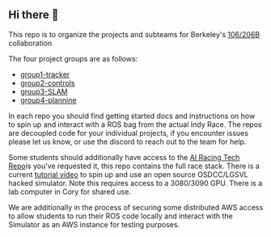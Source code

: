 ## Hi there 👋

This repo is to organize the projects and subteams for Berkeley's [106/206B](https://ucb-ee106.github.io/106b-sp23site/) collaboration

The four project groups are as follows:

- [group1-tracker](https://github.com/ROAR-Collaboration/group1-tracker)
- [group2-controls](https://github.com/ROAR-Collaboration/group2-controls)
- [group3-SLAM](https://github.com/ROAR-Collaboration/group3-SLAM)
- [group4-plannine](https://github.com/ROAR-Collaboration/group4-planning)

In each repo you should find getting started docs and instructions on how to spin up and interact with a ROS bag from the actual Indy Race. The repos are decoupled code for your individual projects, if you encounter issues please let us know, or use the discord to reach out to the team for help. 

Some students should additionally have access to the [AI Racing Tech Repo](https://github.com/airacingtech)is you've requested it, this repo contains the full race stack. There is a current [tutorial video](https://ai-racing-tech-race-docs.readthedocs-hosted.com/en/latest/docs/getting_started/run_on_ossdc.html) to spin up and use an open source OSDCC/LGSVL hacked simulator. Note this requires access to a 3080/3090 GPU. There is a lab computer in Cory for shared use. 

We are additionally in the process of securing some distributed AWS access to allow students to run their ROS code locally and interact with the Simulator as an AWS instance for testing purposes. 


<!--

**Here are some ideas to get you started:**

🙋‍♀️ A short introduction - what is your organization all about?
🌈 Contribution guidelines - how can the community get involved?
👩‍💻 Useful resources - where can the community find your docs? Is there anything else the community should know?
🍿 Fun facts - what does your team eat for breakfast?
🧙 Remember, you can do mighty things with the power of [Markdown](https://docs.github.com/github/writing-on-github/getting-started-with-writing-and-formatting-on-github/basic-writing-and-formatting-syntax)
-->
